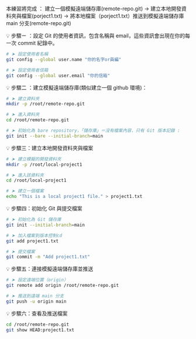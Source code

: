 本練習將完成 ：
建立一個模擬遠端儲存庫(remote-repo.git)
→ 建立本地開發資料夾與檔案(porject1.txt)
→ 將本地檔案（porject1.txt）推送到模擬遠端儲存庫 main 分支(remote-repo.git)

💡 步驟ㄧ ：設定 Git 的使用者資訊，包含名稱與 email，這些資訊會出現在你的每一次 commit 紀錄中。

```bash
# ➤ 設定使用者名稱
git config --global user.name "你的名字or員編"

# ➤ 設定使用者信箱
git config --global user.email "你的信箱"
```

💡 步驟二 ：建立模擬遠端儲存庫(類似建立一個 github 環境)：

```bash
# ➤ 建立資料夾
mkdir -p /root/remote-repo.git

# ➤ 進入資料夾
cd /root/remote-repo.git

# ➤ 初始化為 bare repository，「儲存庫」＝沒有檔案內容，只有 Git 版本記錄 :
git init --bare --initial-branch=main
```

💡 步驟三：建立本地開發資料夾與檔案

```bash
# ➤ 建立模擬的開發資料夾
mkdir -p /root/local-project1

# ➤ 進入該資料夾
cd /root/local-project1

# ➤ 建立一個檔案
echo "This is a local project1 file." > project1.txt
```

💡 步驟四：初始化 Git 與提交檔案

```bash
# ➤ 初始化為 Git 儲存庫
git init --initial-branch=main

# ➤ 加入檔案到版本控制cd
git add project1.txt

# ➤ 提交檔案
git commit -m "Add project1.txt"
```

💡 步驟五：連接模擬遠端儲存庫並推送

```bash
# ➤ 設定遠端位置（origin）
git remote add origin /root/remote-repo.git

# ➤ 推送到遠端 main 分支
git push -u origin main
```

💡 步驟六：查看及推送檔案

```bash
cd /root/remote-repo.git
git show HEAD:project1.txt
```
